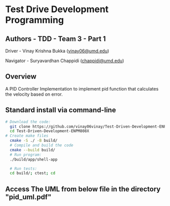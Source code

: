 # Test Drive Development Programming

## Authors - TDD - Team 3 - Part 1
Driver - Vinay Krishna Bukka (vinay06@umd.edu)

Navigator - Suryavardhan Chappidi (chappidi@umd.edu)
## Overview

A PID Controller Implementation to implement pid function that calculates the velocity based on error.

## Standard install via command-line
```bash
# Download the code:
  git clone https://github.com/vinay06vinay/Test-Driven-Development-ENPM808X.git
  cd Test-Driven-Development-ENPM808X
# Create make files
  cmake -S ./ -B build/
  # Compile and build the code
  cmake --build build/
  # Run program:
  ./build/app/shell-app

  # Run tests:
  cd build/; ctest; cd 


```

## Access The UML from below file in the directory "pid_uml.pdf"
